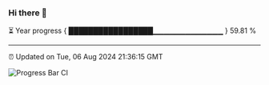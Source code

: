 ### Hi there 👋

⏳ Year progress { █████████████████▁▁▁▁▁▁▁▁▁▁▁▁▁ } 59.81 %

---

⏰ Updated on Tue, 06 Aug 2024 21:36:15 GMT

![Progress Bar CI](https://github.com/IshwaranRudhara/GIT-ACTION/workflows/Progress%20Bar%20CI/badge.svg)

